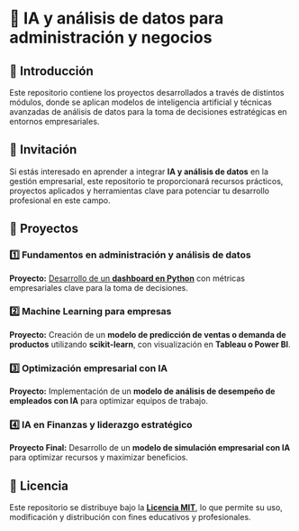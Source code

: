 # 📘 IA y análisis de datos para administración y negocios

## 📌 Introducción
Este repositorio contiene los proyectos desarrollados a través de distintos módulos, donde se aplican modelos de inteligencia artificial y técnicas avanzadas de análisis de datos para la toma de decisiones estratégicas en entornos empresariales.

## 🚀 Invitación
Si estás interesado en aprender a integrar **IA y análisis de datos** en la gestión empresarial, este repositorio te proporcionará recursos prácticos, proyectos aplicados y herramientas clave para potenciar tu desarrollo profesional en este campo.

## 📑 Proyectos 

### 1️⃣ Fundamentos en administración y análisis de datos
**Proyecto:** [Desarrollo de un **dashboard en Python**](https://colab.research.google.com/drive/1smUq3zHc9nVsDLZc56H7HErStdO6vVif?usp=sharing) con métricas empresariales clave para la toma de decisiones.


### 2️⃣ Machine Learning para empresas
**Proyecto:** Creación de un **modelo de predicción de ventas o demanda de productos** utilizando **scikit-learn**, con visualización en **Tableau o Power BI**.


### 3️⃣ Optimización empresarial con IA
**Proyecto:** Implementación de un **modelo de análisis de desempeño de empleados con IA** para optimizar equipos de trabajo.


### 4️⃣ IA en Finanzas y liderazgo estratégico
**Proyecto Final:** Desarrollo de un **modelo de simulación empresarial con IA** para optimizar recursos y maximizar beneficios.

## 📜 Licencia
Este repositorio se distribuye bajo la **[Licencia MIT](https://github.com/eduardoleon9010/IA_y_analisis_de_datos_para_administracion_y_negocios/blob/main/Licencia.md)**, lo que permite su uso, modificación y distribución con fines educativos y profesionales.

